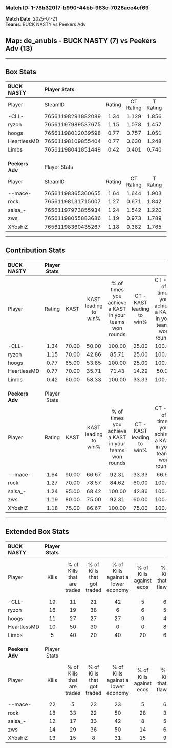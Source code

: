 ### Match ID: 1-78b320f7-b990-44bb-983c-7028ace4ef69  
**Match Date**: 2025-01-21  
**Teams**: BUCK NASTY vs Peekers Adv  

## **Map**: de_anubis - BUCK NASTY (7) vs Peekers Adv (13)  
---  

## Box Stats  

| **BUCK NASTY**  | Player Stats      |        |           |          |       |       |       |         |        |      |     |
| :- | :- | :-: | :-: | :-: | :-: | :-: | :-: | :-: | :-: | :-: | :-: |
| Player          | SteamID           | Rating | CT Rating | T Rating | KAST  |  ADR  | Kills | Assists | Deaths | K/D  | HS% |
| -CLL-           | 76561198291882089 |  1.34  |   1.129   |  1.856   | 70.00 | 93.6  |  19   |    4    |   14   | 1.36 | 57  |
| ryzoh           | 76561197989537675 |  1.15  |   1.078   |  1.457   | 70.00 | 93.3  |  16   |    8    |   17   | 0.94 | 62  |
| hoogs           | 76561198012039598 |  0.77  |   0.757   |  1.051   | 65.00 | 56.3  |  11   |    6    |   17   | 0.65 | 36  |
| HeartlessMD     | 76561198109855404 |  0.77  |   0.630   |  1.248   | 70.00 | 50.8  |  10   |    6    |   16   | 0.63 | 40  |
| Limbs           | 76561198041851449 |  0.42  |   0.401   |  0.740   | 60.00 | 42.7  |   5   |    5    |   17   | 0.29 | 40  |
|                 |                   |        |           |          |       |       |       |         |        |      |     |
|                 |                   |        |           |          |       |       |       |         |        |      |     |
|                 |                   |        |           |          |       |       |       |         |        |      |     |
| **Peekers Adv** | Player Stats      |        |           |          |       |       |       |         |        |      |     |
| Player          | SteamID           | Rating | CT Rating | T Rating | KAST  |  ADR  | Kills | Assists | Deaths | K/D  | HS% |
| --mace-         | 76561198365360655 |  1.64  |   1.644   |  1.903   | 90.00 | 111.4 |  22   |    8    |   16   | 1.38 | 54  |
| rock            | 76561198131715007 |  1.27  |   0.671   |  1.842   | 70.00 | 84.2  |  18   |    4    |   14   | 1.29 | 55  |
| salsa_-         | 76561197973855934 |  1.24  |   1.542   |  1.220   | 95.00 | 67.3  |  12   |    8    |   11   | 1.09 | 75  |
| zws             | 76561198055883686 |  1.19  |   0.973   |  1.789   | 80.00 | 83.9  |  14   |    3    |   13   | 1.08 | 64  |
| XYoshiZ         | 76561198360435267 |  1.18  |   0.382   |  1.765   | 75.00 | 71.6  |  13   |    5    |   9    | 1.44 | 61  |
---  

## Contribution Stats  

| **BUCK NASTY**  | Player Stats |       |                      |                                                        |                           |                                                             |                          |                                                            |
| :- | :-: | :-: | :-: | :-: | :-: | :-: | :-: | :-: |
| Player          |    Rating    | KAST  | KAST leading to win% | % of times you achieve a KAST in your teams won rounds | CT - KAST leading to win% | CT - % of times you achieve a KAST in your teams won rounds | T - KAST leading to win% | T - % of times you achieve a KAST in your teams won rounds |
| -CLL-           |     1.34     | 70.00 |        50.00         |                         100.00                         |           25.00           |                           100.00                            |          83.33           |                           100.00                           |
| ryzoh           |     1.15     | 70.00 |        42.86         |                         85.71                          |           25.00           |                           100.00                            |          66.67           |                           80.00                            |
| hoogs           |     0.77     | 65.00 |        53.85         |                         100.00                         |           25.00           |                           100.00                            |          100.00          |                           100.00                           |
| HeartlessMD     |     0.77     | 70.00 |        35.71         |                         71.43                          |           14.29           |                            50.00                            |          57.14           |                           80.00                            |
| Limbs           |     0.42     | 60.00 |        58.33         |                         100.00                         |           33.33           |                           100.00                            |          83.33           |                           100.00                           |
|                 |              |       |                      |                                                        |                           |                                                             |                          |                                                            |
|                 |              |       |                      |                                                        |                           |                                                             |                          |                                                            |
|                 |              |       |                      |                                                        |                           |                                                             |                          |                                                            |
| **Peekers Adv** | Player Stats |       |                      |                                                        |                           |                                                             |                          |                                                            |
| Player          |    Rating    | KAST  | KAST leading to win% | % of times you achieve a KAST in your teams won rounds | CT - KAST leading to win% | CT - % of times you achieve a KAST in your teams won rounds | T - KAST leading to win% | T - % of times you achieve a KAST in your teams won rounds |
| --mace-         |     1.64     | 90.00 |        66.67         |                         92.31                          |           33.33           |                            66.67                            |          83.33           |                           100.00                           |
| rock            |     1.27     | 70.00 |        78.57         |                         84.62                          |           60.00           |                           100.00                            |          88.89           |                           80.00                            |
| salsa_-         |     1.24     | 95.00 |        68.42         |                         100.00                         |           42.86           |                           100.00                            |          83.33           |                           100.00                           |
| zws             |     1.19     | 80.00 |        75.00         |                         92.31                          |           60.00           |                           100.00                            |          81.82           |                           90.00                            |
| XYoshiZ         |     1.18     | 75.00 |        86.67         |                         100.00                         |           75.00           |                           100.00                            |          90.91           |                           100.00                           |
---  

## Extended Box Stats  

| **BUCK NASTY**  | Player Stats |                            |                            |                                    |                         |                              |                                 |        |                             |                                     |                          |                               |                            |
| :- | :-: | :-: | :-: | :-: | :-: | :-: | :-: | :-: | :-: | :-: | :-: | :-: | :-: |
| Player          |    Kills     | % of Kills that are trades | % of Kills that got traded | % of Kills against a lower economy | % of Kills against ecos | % of Kills that are flawless | % of Kills that are close duels | Deaths | % of Deaths that get traded | % of Deaths against a lower economy | % of Deaths against ecos | % of Deaths that are flawless | % of Deaths that are close |
| -CLL-           |      19      |             11             |             21             |                 42                 |            5            |              63              |               11                |   14   |             21              |                  0                  |            0             |              50               |             7              |
| ryzoh           |      16      |             19             |             38             |                 6                  |            6            |              50              |                6                |   17   |             18              |                 18                  |            6             |              41               |             18             |
| hoogs           |      11      |             27             |             27             |                 27                 |            9            |              45              |                9                |   17   |             24              |                 12                  |            0             |              76               |             6              |
| HeartlessMD     |      10      |             50             |             30             |                 0                  |            0            |              80              |               10                |   16   |             25              |                  6                  |            0             |              56               |             0              |
| Limbs           |      5       |             40             |             20             |                 40                 |           20            |              60              |                0                |   17   |             24              |                 12                  |            0             |              71               |             6              |
|                 |              |                            |                            |                                    |                         |                              |                                 |        |                             |                                     |                          |                               |                            |
|                 |              |                            |                            |                                    |                         |                              |                                 |        |                             |                                     |                          |                               |                            |
|                 |              |                            |                            |                                    |                         |                              |                                 |        |                             |                                     |                          |                               |                            |
| **Peekers Adv** | Player Stats |                            |                            |                                    |                         |                              |                                 |        |                             |                                     |                          |                               |                            |
| Player          |    Kills     | % of Kills that are trades | % of Kills that got traded | % of Kills against a lower economy | % of Kills against ecos | % of Kills that are flawless | % of Kills that are close duels | Deaths | % of Deaths that get traded | % of Deaths against a lower economy | % of Deaths against ecos | % of Deaths that are flawless | % of Deaths that are close |
| --mace-         |      22      |             5              |             23             |                 23                 |            5            |              68              |                9                |   16   |             38              |                 38                  |            6             |              56               |             6              |
| rock            |      18      |             33             |             22             |                 50                 |           28            |              39              |                6                |   14   |             29              |                 21                  |            0             |              64               |             0              |
| salsa_-         |      12      |             17             |             33             |                 42                 |            8            |              50              |               17                |   11   |             36              |                 27                  |            0             |              55               |             18             |
| zws             |      14      |             29             |             36             |                 50                 |           14            |              64              |                0                |   13   |             23              |                 38                  |            15            |              54               |             8              |
| XYoshiZ         |      13      |             15             |             8              |                 31                 |           15            |              92              |                8                |   9    |             11              |                 33                  |            0             |              67               |             11             |
